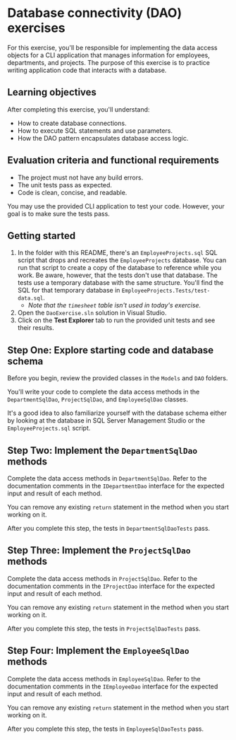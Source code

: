 # Database connectivity (DAO) exercises

For this exercise, you'll be responsible for implementing the data access objects for a CLI application that manages information for employees, departments, and projects. The purpose of this exercise is to practice writing application code that interacts with a database.

## Learning objectives

After completing this exercise, you'll understand:

* How to create database connections.
* How to execute SQL statements and use parameters.
* How the DAO pattern encapsulates database access logic.

## Evaluation criteria and functional requirements

* The project must not have any build errors.
* The unit tests pass as expected.
* Code is clean, concise, and readable.

You may use the provided CLI application to test your code. However, your goal is to make sure the tests pass.

## Getting started

1. In the folder with this README, there's an `EmployeeProjects.sql` SQL script that drops and recreates the `EmployeeProjects` database. You can run that script to create a copy of the database to reference while you work. Be aware, however, that the tests don't use that database. The tests use a temporary database with the same structure. You'll find the SQL for that temporary database in `EmployeeProjects.Tests/test-data.sql`.
    - *Note that the `timesheet` table isn't used in today's exercise.*
2. Open the `DaoExercise.sln` solution in Visual Studio.
3. Click on the **Test Explorer** tab to run the provided unit tests and see their results.

## Step One: Explore starting code and database schema

Before you begin, review the provided classes in the `Models` and `DAO` folders.

You'll write your code to complete the data access methods in the `DepartmentSqlDao`, `ProjectSqlDao`, and `EmployeeSqlDao` classes.

It's a good idea to also familiarize yourself with the database schema either by looking at the database in SQL Server Management Studio or the `EmployeeProjects.sql` script.

## Step Two: Implement the `DepartmentSqlDao` methods

Complete the data access methods in `DepartmentSqlDao`. Refer to the documentation comments in the `IDepartmentDao` interface for the expected input and result of each method.

You can remove any existing `return` statement in the method when you start working on it.

After you complete this step, the tests in `DepartmentSqlDaoTests` pass.

## Step Three: Implement the `ProjectSqlDao` methods

Complete the data access methods in `ProjectSqlDao`. Refer to the documentation comments in the `IProjectDao` interface for the expected input and result of each method.

You can remove any existing `return` statement in the method when you start working on it.

After you complete this step, the tests in `ProjectSqlDaoTests` pass.

## Step Four: Implement the `EmployeeSqlDao` methods

Complete the data access methods in `EmployeeSqlDao`. Refer to the documentation comments in the `IEmployeeDao` interface for the expected input and result of each method.

You can remove any existing `return` statement in the method when you start working on it.

After you complete this step, the tests in `EmployeeSqlDaoTests` pass.
